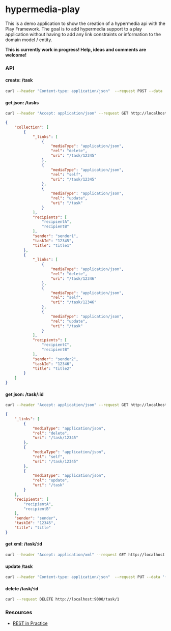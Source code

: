 hypermedia-play
=====================================

This is a demo application to show the creation of a hypermedia api with the Play Framework.
The goal is to add hypermedia support to a play application without having to add any link constraints or information to the domain model / entity.

**This is currently work in progress! Help, ideas and comments are welcome!**

### API

#### create: /task
```bash
curl --header "Content-type: application/json"  --request POST --data '{"taskId": "1", "title": "title", "sender": "sender", "recipients": ["a", "b"]}' http://localhost:9000/task
```

#### get json: /tasks
```bash
curl --header "Accept: application/json" --request GET http://localhost:9000/tasks | python -mjson.tool
```

```json
{
    "collection": [
        {
            "_links": [
                {
                    "mediaType": "application/json",
                    "rel": "delete",
                    "uri": "/task/12345"
                },
                {
                    "mediaType": "application/json",
                    "rel": "self",
                    "uri": "/task/12345"
                },
                {
                    "mediaType": "application/json",
                    "rel": "update",
                    "uri": "/task"
                }
            ],
            "recipients": [
                "recipientA",
                "recipientB"
            ],
            "sender": "sender1",
            "taskId": "12345",
            "title": "title1"
        },
        {
            "_links": [
                {
                    "mediaType": "application/json",
                    "rel": "delete",
                    "uri": "/task/12346"
                },
                {
                    "mediaType": "application/json",
                    "rel": "self",
                    "uri": "/task/12346"
                },
                {
                    "mediaType": "application/json",
                    "rel": "update",
                    "uri": "/task"
                }
            ],
            "recipients": [
                "recipientC",
                "recipientB"
            ],
            "sender": "sender2",
            "taskId": "12346",
            "title": "title2"
        }
    ]
}
```

#### get json: /task/:id
```bash
curl --header "Accept: application/json" --request GET http://localhost:9000/task/1 | python -mjson.tool
```

```json
{
    "_links": [
        {
            "mediaType": "application/json",
            "rel": "delete",
            "uri": "/task/12345"
        },
        {
            "mediaType": "application/json",
            "rel": "self",
            "uri": "/task/12345"
        },
        {
            "mediaType": "application/json",
            "rel": "update",
            "uri": "/task"
        }
    ],
    "recipients": [
        "recipientA",
        "recipientB"
    ],
    "sender": "sender",
    "taskId": "12345",
    "title": "title"
}
```

#### get xml: /task/:id
```bash
curl --header "Accept: application/xml" --request GET http://localhost:9000/task/1 | xmllint --format -
```

#### update	/task
```bash
curl --header "Content-type: application/json"  --request PUT --data '{"taskId": "1", "title": "title", "sender": "sender", "recipients": ["a", "b"]}' http://localhost:9000/task
```

#### delete	/task/:id
```bash
curl --request DELETE http://localhost:9000/task/1
```

### Resources
* [REST in Practice](http://restinpractice.com/)
